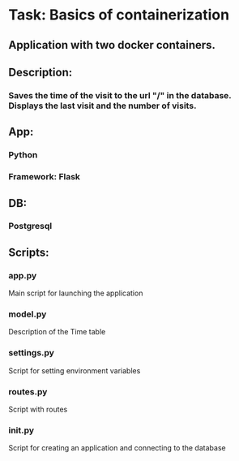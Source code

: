 # Task: Basics of containerization
## Application with two docker containers. 
## Description: 
### Saves the time of the visit to the url "/" in the database. Displays the last visit and the number of visits.
## App:
### Python
### Framework: Flask
## DB:
### Postgresql
## Scripts:
### app.py
Main script for launching the application
### model.py
Description of the Time table
### settings.py
Script for setting environment variables
### routes.py
Script with routes
### init.py
Script for creating an application and connecting to the database